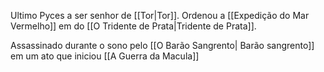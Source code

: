 Ultimo Pyces a ser senhor de [[Tor|Tor]]. Ordenou a [[Expedição do Mar Vermelho]] em do [[O Tridente de Prata|Tridente de Prata]].

Assassinado durante o sono pelo [[O Barão Sangrento| Barão sangrento]] em um ato que iniciou [[A Guerra da Macula]] 